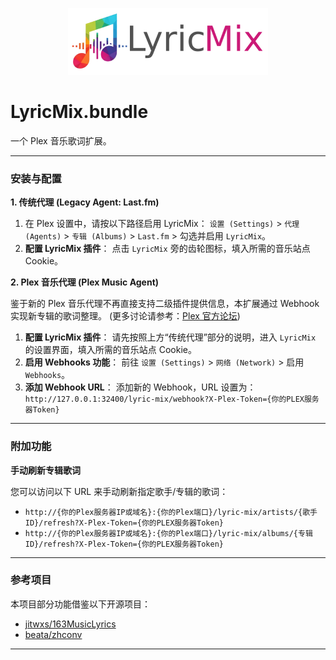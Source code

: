 <p align="center"><a href="https://github.com/firstep/LyricMix.bundle" target="_blank"><img src="https://raw.githubusercontent.com/firstep/LyricMix.bundle/main/Contents/Resources/attribution.png" alt="LyricMix"></a></p>

# LyricMix.bundle

一个 Plex 音乐歌词扩展。

-----

### 安装与配置

**1. 传统代理 (Legacy Agent: Last.fm)**

1.  在 Plex 设置中，请按以下路径启用 LyricMix：
    `设置 (Settings)` \> `代理 (Agents)` \> `专辑 (Albums)` \> `Last.fm` \> 勾选并启用 `LyricMix`。
2.  **配置 LyricMix 插件**：
    点击 `LyricMix` 旁的齿轮图标，填入所需的音乐站点 Cookie。

**2. Plex 音乐代理 (Plex Music Agent)**

鉴于新的 Plex 音乐代理不再直接支持二级插件提供信息，本扩展通过 Webhook 实现新专辑的歌词整理。
(更多讨论请参考：[Plex 官方论坛](https://forums.plex.tv/t/how-to-add-or-customize-secondary-agents-e-g-for-lyrics-in-the-new-plex-music-agent))

1.  **配置 LyricMix 插件**：
    请先按照上方“传统代理”部分的说明，进入 `LyricMix` 的设置界面，填入所需的音乐站点 Cookie。
2.  **启用 Webhooks 功能**：
    前往 `设置 (Settings)` \> `网络 (Network)` \> 启用 `Webhooks`。
3.  **添加 Webhook URL**：
    添加新的 Webhook，URL 设置为：`http://127.0.0.1:32400/lyric-mix/webhook?X-Plex-Token={你的PLEX服务器Token}`

-----

### 附加功能

**手动刷新专辑歌词**

您可以访问以下 URL 来手动刷新指定歌手/专辑的歌词：
 * `http://{你的Plex服务器IP或域名}:{你的Plex端口}/lyric-mix/artists/{歌手ID}/refresh?X-Plex-Token={你的PLEX服务器Token}`
 * `http://{你的Plex服务器IP或域名}:{你的Plex端口}/lyric-mix/albums/{专辑ID}/refresh?X-Plex-Token={你的PLEX服务器Token}`

-----

### 参考项目

本项目部分功能借鉴以下开源项目：

  * [jitwxs/163MusicLyrics](https://github.com/jitwxs/163MusicLyrics)
  * [beata/zhconv](https://github.com/beata/zhconv)

-----